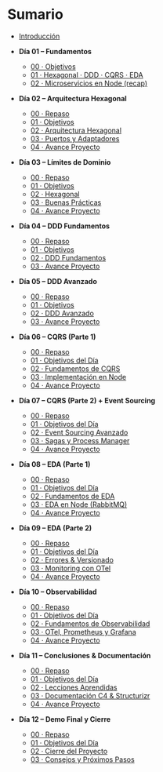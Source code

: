 # Sumario

* [Introducción](README.md)

* **Día 01 – Fundamentos**
  * [00 · Objetivos](curso/dia-01/00-objetivos.md)
  * [01 · Hexagonal · DDD · CQRS · EDA](curso/dia-01/01-hexagonal-ddd-cqrs-eda.md)
  * [02 · Microservicios en Node (recap)](curso/dia-01/02-node-microservicios-recap.md)

* **Día 02 – Arquitectura Hexagonal**
  * [00 · Repaso](curso/dia-02/00-repaso.md)
  * [01 · Objetivos](curso/dia-02/01-objetivos.md)
  * [02 · Arquitectura Hexagonal](curso/dia-02/02-arquitectura-hexagonal.md)
  * [03 · Puertos y Adaptadores](curso/dia-02/03-puertos-adaptadores.md)
  * [04 · Avance Proyecto](curso/dia-02/04-avance-proyecto.md)

* **Día 03 – Límites de Dominio**
  * [00 · Repaso](curso/dia-03/00-repaso.md)
  * [01 · Objetivos](curso/dia-03/01-objetivos.md)
  * [02 · Hexagonal](curso/dia-03/02-hexagonal.md)
  * [03 · Buenas Prácticas](curso/dia-03/03-buenas-practicas.md)
  * [04 · Avance Proyecto](curso/dia-03/04-avance-proyecto.md)

* **Día 04 – DDD Fundamentos**
  * [00 · Repaso](curso/dia-04/00-repaso.md)
  * [01 · Objetivos](curso/dia-04/01-objetivos.md)
  * [02 · DDD Fundamentos](curso/dia-04/02-ddd-fundamentos.md)
  * [03 · Avance Proyecto](curso/dia-04/03-avance-proyecto.md)

* **Día 05 – DDD Avanzado**
  * [00 · Repaso](curso/dia-05/00-repaso.md)
  * [01 · Objetivos](curso/dia-05/01-objetivos.md)
  * [02 · DDD Avanzado](curso/dia-05/02-ddd-avanzado.md)
  * [03 · Avance Proyecto](curso/dia-05/03-avance-proyecto.md)

* **Día 06 – CQRS (Parte 1)**
  * [00 · Repaso](curso/dia-06/00-repaso.md)
  * [01 · Objetivos del Día](curso/dia-06/01-objetivos-del-dia.md)
  * [02 · Fundamentos de CQRS](curso/dia-06/02-cqrs-fundamentos.md)
  * [03 · Implementación en Node](curso/dia-06/03-cqrs-node-implementacion.md)
  * [04 · Avance Proyecto](curso/dia-06/04-avance-proyecto.md)

* **Día 07 – CQRS (Parte 2) + Event Sourcing**
  * [00 · Repaso](curso/dia-07/00-repaso.md)
  * [01 · Objetivos del Día](curso/dia-07/01-objetivos-del-dia.md)
  * [02 · Event Sourcing Avanzado](curso/dia-07/02-event-sourcing-avanzado.md)
  * [03 · Sagas y Process Manager](curso/dia-07/03-sagas-process-manager.md)
  * [04 · Avance Proyecto](curso/dia-07/04-avance-proyecto.md)

* **Día 08 – EDA (Parte 1)**
  * [00 · Repaso](curso/dia-08/00-repaso.md)
  * [01 · Objetivos del Día](curso/dia-08/01-objetivos-del-dia.md)
  * [02 · Fundamentos de EDA](curso/dia-08/02-eda-fundamentos.md)
  * [03 · EDA en Node (RabbitMQ)](curso/dia-08/03-eda-node-implementacion.md)
  * [04 · Avance Proyecto](curso/dia-08/04-avance-proyecto.md)

* **Día 09 – EDA (Parte 2)**
  * [00 · Repaso](curso/dia-09/00-repaso.md)
  * [01 · Objetivos del Día](curso/dia-09/01-objetivos-del-dia.md)
  * [02 · Errores & Versionado](curso/dia-09/02-eda-errores-versionado.md)
  * [03 · Monitoring con OTel](curso/dia-09/03-eda-monitoring-otel.md)
  * [04 · Avance Proyecto](curso/dia-09/04-avance-proyecto.md)

* **Día 10 – Observabilidad**
  * [00 · Repaso](curso/dia-10/00-repaso.md)
  * [01 · Objetivos del Día](curso/dia-10/01-objetivos-del-dia.md)
  * [02 · Fundamentos de Observabilidad](curso/dia-10/02-observabilidad-fundamentos.md)
  * [03 · OTel, Prometheus y Grafana](curso/dia-10/03-otel-grafana-prom.md)
  * [04 · Avance Proyecto](curso/dia-10/04-avance-proyecto.md)

* **Día 11 – Conclusiones & Documentación**
  * [00 · Repaso](curso/dia-11/00-repaso.md)
  * [01 · Objetivos del Día](curso/dia-11/01-objetivos-del-dia.md)
  * [02 · Lecciones Aprendidas](curso/dia-11/02-lecciones-aprendidas.md)
  * [03 · Documentación C4 & Structurizr](curso/dia-11/03-documentacion-arquitectura.md)
  * [04 · Avance Proyecto](curso/dia-11/04-avance-proyecto.md)

* **Día 12 – Demo Final y Cierre**
  * [00 · Repaso](curso/dia-12/00-repaso.md)
  * [01 · Objetivos del Día](curso/dia-12/01-objetivos-del-dia.md)
  * [02 · Cierre del Proyecto](curso/dia-12/02-cierre-proyecto.md)
  * [03 · Consejos y Próximos Pasos](curso/dia-12/03-consejos-proximos-pasos.md)